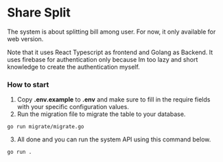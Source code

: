 # Share Split
The system is about splitting bill among user. For now, it only available for web version.

Note that it uses React Typescript as frontend and Golang as Backend. It uses firebase for authentication only because Im too lazy and short knowledge to create the authentication myself.

### How to start
1. Copy **.env.example** to **.env** and make sure to fill in the require fields with your specific configuration values.
2. Run the migration file to migrate the table to your database.
```
go run migrate/migrate.go
```
3. All done and you can run the system API using this command below.
```
go run .
```